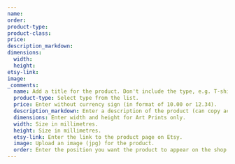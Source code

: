 ```yaml
---
name:
order:
product-type:
product-class:
price:
description_markdown:
dimensions:
  width:
  height:
etsy-link:
image:
_comments:
  name: Add a title for the product. Don't include the type, e.g. T-shirt, in the name (this is added automatically). 
  product-type: Select type from the list. 
  price: Enter without currency sign (in format of 10.00 or 12.34).
  description_markdown: Enter a description of the product (can copy across from Etsy).
  dimensions: Enter width and height for Art Prints only. 
  width: Size in millimetres. 
  height: Size in millimetres. 
  etsy-link: Enter the link to the product page on Etsy. 
  image: Upload an image (jpg) for the product. 
  order: Enter the position you want the product to appear on the shop page. Lower numbers appear first. Use multiples of 10 for easy reordering. 
---
```

